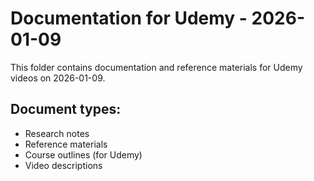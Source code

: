 # Documentation for Udemy - 2026-01-09

This folder contains documentation and reference materials for Udemy videos on 2026-01-09.

## Document types:
- Research notes
- Reference materials
- Course outlines (for Udemy)
- Video descriptions
